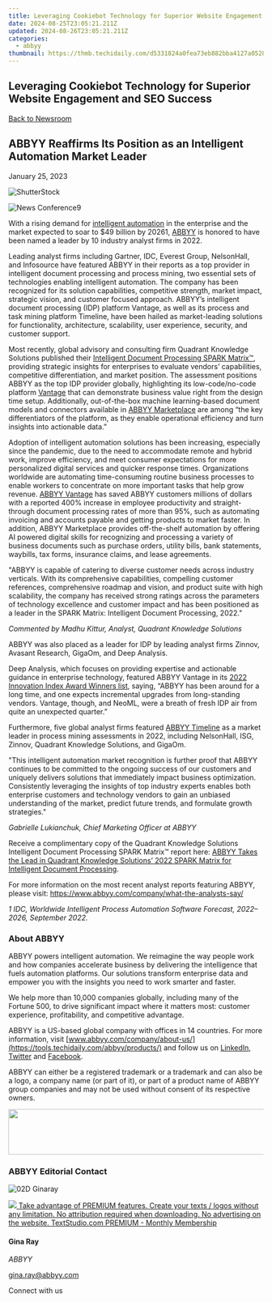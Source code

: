 ```yaml
---
title: Leveraging Cookiebot Technology for Superior Website Engagement and SEO Success
date: 2024-08-25T23:05:21.211Z
updated: 2024-08-26T23:05:21.211Z
categories:
  - abbyy
thumbnail: https://thmb.techidaily.com/d5331824a0fea73eb882bba4127a05283f17e46d7c3729b25c19a572afe1817c.jpg
---
```


## Leveraging Cookiebot Technology for Superior Website Engagement and SEO Success

[Back to Newsroom](https://tools.techidaily.com/abbyy/products/)

## ABBYY Reaffirms Its Position as an Intelligent Automation Market Leader

January 25, 2023

![ShutterStock](https://content.abbyy.com/-/media/project/abbyy/abbyy/branchtemplates/shutterstock_1272462163_1296-x-729.jpg?h=729&iar=0&w=1296)

![News Conference9](https://static1.abbyy.com/abbyycommedia/33873/news-conference9.jpg) 

With a rising demand for [intelligent automation](https://tools.techidaily.com/abbyy/products/) in the enterprise and the market expected to soar to $49 billion by 20261, [ABBYY](https://tools.techidaily.com/abbyy/products/) is honored to have been named a leader by 10 industry analyst firms in 2022.

Leading analyst firms including Gartner, IDC, Everest Group, NelsonHall, and Infosource have featured ABBYY in their reports as a top provider in intelligent document processing and process mining, two essential sets of technologies enabling intelligent automation. The company has been recognized for its solution capabilities, competitive strength, market impact, strategic vision, and customer focused approach. ABBYY’s intelligent document processing (IDP) platform Vantage, as well as its process and task mining platform Timeline, have been hailed as market-leading solutions for functionality, architecture, scalability, user experience, security, and customer support.

Most recently, global advisory and consulting firm Quadrant Knowledge Solutions published their [Intelligent Document Processing SPARK Matrix™](https://tools.techidaily.com/abbyy/products/), providing strategic insights for enterprises to evaluate vendors’ capabilities, competitive differentiation, and market position. The assessment positions ABBYY as the top IDP provider globally, highlighting its low-code/no-code platform [Vantage](https://tools.techidaily.com/abbyy/products/) that can demonstrate business value right from the design time setup. Additionally, out-of-the-box machine learning-based document models and connectors available in [ABBYY Marketplace](https://tools.techidaily.com/abbyy/products/) are among “the key differentiators of the platform, as they enable operational efficiency and turn insights into actionable data.”

Adoption of intelligent automation solutions has been increasing, especially since the pandemic, due to the need to accommodate remote and hybrid work, improve efficiency, and meet consumer expectations for more personalized digital services and quicker response times. Organizations worldwide are automating time-consuming routine business processes to enable workers to concentrate on more important tasks that help grow revenue. [ABBYY Vantage](https://tools.techidaily.com/abbyy/products/) has saved ABBYY customers millions of dollars with a reported 400% increase in employee productivity and straight-through document processing rates of more than 95%, such as automating invoicing and accounts payable and getting products to market faster. In addition, ABBYY Marketplace provides off-the-shelf automation by offering AI powered digital skills for recognizing and processing a variety of business documents such as purchase orders, utility bills, bank statements, waybills, tax forms, insurance claims, and lease agreements.

"ABBYY is capable of catering to diverse customer needs across industry verticals. With its comprehensive capabilities, compelling customer references, comprehensive roadmap and vision, and product suite with high scalability, the company has received strong ratings across the parameters of technology excellence and customer impact and has been positioned as a leader in the SPARK Matrix: Intelligent Document Processing, 2022."

_Commented by Madhu Kittur, Analyst, Quadrant Knowledge Solutions_

ABBYY was also placed as a leader for IDP by leading analyst firms Zinnov, Avasant Research, GigaOm, and Deep Analysis.

Deep Analysis, which focuses on providing expertise and actionable guidance in enterprise technology, featured ABBYY Vantage in its [2022 Innovation Index Award Winners list](https://www.deep-analysis.net/2022-innovation-index-award-winners/), saying, “ABBYY has been around for a long time, and one expects incremental upgrades from long-standing vendors. Vantage, though, and NeoML, were a breath of fresh IDP air from quite an unexpected quarter.”

Furthermore, five global analyst firms featured [ABBYY Timeline](https://tools.techidaily.com/abbyy/products/) as a market leader in process mining assessments in 2022, including NelsonHall, ISG, Zinnov, Quadrant Knowledge Solutions, and GigaOm.

"This intelligent automation market recognition is further proof that ABBYY continues to be committed to the ongoing success of our customers and uniquely delivers solutions that immediately impact business optimization. Consistently leveraging the insights of top industry experts enables both enterprise customers and technology vendors to gain an unbiased understanding of the market, predict future trends, and formulate growth strategies."

_Gabrielle Lukianchuk, Chief Marketing Officer at ABBYY_

Receive a complimentary copy of the Quadrant Knowledge Solutions Intelligent Document Processing SPARK Matrix™ report here: [ABBYY Takes the Lead in Quadrant Knowledge Solutions’ 2022 SPARK Matrix for Intelligent Document Processing](https://tools.techidaily.com/abbyy/products/).

For more information on the most recent analyst reports featuring ABBYY, please visit: <https://www.abbyy.com/company/what-the-analysts-say/>

_1 IDC, Worldwide Intelligent Process Automation Software Forecast, 2022–2026, September 2022._

### About ABBYY

ABBYY powers intelligent automation. We reimagine the way people work and how companies accelerate business by delivering the intelligence that fuels automation platforms. Our solutions transform enterprise data and empower you with the insights you need to work smarter and faster. 

We help more than 10,000 companies globally, including many of the Fortune 500, to drive significant impact where it matters most: customer experience, profitability, and competitive advantage.

ABBYY is a US-based global company with offices in 14 countries. For more information, visit [www.abbyy.com/company/about-us/](https://tools.techidaily.com/abbyy/products/) and follow us on [LinkedIn](https://www.linkedin.com/company/abbyy), [Twitter](https://twitter.com/ABBYY%5FSoftware) and [Facebook](https://www.facebook.com/ABBYYsoft).

ABBYY can either be a registered trademark or a trademark and can also be a logo, a company name (or part of it), or part of a product name of ABBYY group companies and may not be used without consent of its respective owners.

<!-- affiliate ads begin -->
<a href="https://aligracehair.sjv.io/c/5597632/2087267/19272" target="_top" id="2087267"><img src="//a.impactradius-go.com/display-ad/19272-2087267" border="0" alt="" width="728" height="90"/></a><img height="0" width="0" src="https://imp.pxf.io/i/5597632/2087267/19272" style="position:absolute;visibility:hidden;" border="0" />
<!-- affiliate ads end -->
### ABBYY Editorial Contact

![02D Ginaray](https://static2.abbyy.com/abbyycommedia/23662/02d-ginaray.png)

<!-- affiliate ads begin -->
<a href="https://secure.textstudio.com/order/checkout.php?PRODS=35633281&QTY=1&AFFILIATE=108875&CART=1"> <img src="https://secure.avangate.com/images/merchant/d6eb8222c9718486bdabce8b897380f7/products/2_premium-icon.png" border="0"> Take advantage of PREMIUM features. 
Create your texts / logos without any limitation. 
No attribution required when downloading. 
No advertising on the website. 
 TextStudio.com  PREMIUM - Monthly Membership</a>
<!-- affiliate ads end -->
#### Gina Ray

_ABBYY_

[gina.ray@abbyy.com](https://tools.techidaily.com/abbyy/products/) 

Connect with us

<ins class="adsbygoogle"
     style="display:block"
     data-ad-format="autorelaxed"
     data-ad-client="ca-pub-7571918770474297"
     data-ad-slot="1223367746"></ins>



<ins class="adsbygoogle"
     style="display:block"
     data-ad-client="ca-pub-7571918770474297"
     data-ad-slot="8358498916"
     data-ad-format="auto"
     data-full-width-responsive="true"></ins>


